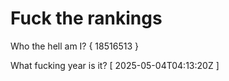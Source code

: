 # Fuck the rankings

Who the hell am I?
{ 18516513 }

What fucking year is it?
[ 2025-05-04T04:13:20Z ]
